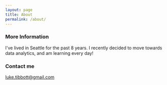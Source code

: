 ```yaml
---
layout: page
title: About
permalink: /about/
---
```

### More Information
I've lived in Seattle for the past 8 years. I recently decided to move towards data analytics, and am learning every day! 


### Contact me

[luke.tibbott@gmail.com](mailto:luke.tibbott@gmail.com)
